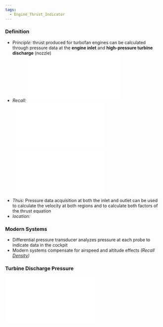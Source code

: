 ```yaml
---
tags:
  - Engine_Thrust_Indicator
---
```

### Definition
- *Principle:* thrust produced for turbofan engines can be calculated through pressure data at the **engine inlet** and **high-pressure turbine discharge** (nozzle)
- *Recall:* ![Thrust > Engine Thrust Equation](./Thrust.md#Engine%20Thrust%20Equation) ![Bernoulli's Equation > General Equation](./Bernoulli's%20Equation.md#General%20Equation)![Bernoulli's Equation > Basic Continuity Equation](./Bernoulli's%20Equation.md#Basic%20Continuity%20Equation)
- *Thus:* Pressure data acquisition at both the inlet and outlet can be used to calculate the velocity at both regions and to calculate both factors of the thrust equation
- *location:* 

### Modern Systems
- Differential pressure transducer analyzes pressure at each probe to indicate data in the cockpit
- Modern systems compensate for airspeed and altitude effects *(Recall [Density](./Density.md))* 

### Turbine Discharge Pressure
![Turbine Discharge Pressure (TPR)](./Turbine%20Discharge%20Pressure%20(TPR).md)